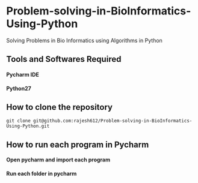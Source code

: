 # Problem-solving-in-BioInformatics-Using-Python
Solving Problems in Bio Informatics using Algorithms in Python

## Tools and Softwares Required
#### Pycharm IDE
#### Python27

## How to clone the repository
	git clone git@github.com:rajesh612/Problem-solving-in-BioInformatics-Using-Python.git

## How to run each program in Pycharm
#### Open pycharm and import each program 
#### Run each folder in pycharm 


